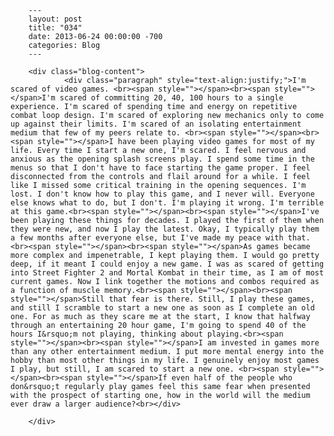 
        ---
        layout: post
        title: "034"
        date: 2013-06-24 00:00:00 -700
        categories: Blog
        ---

        <div class="blog-content">
				<div class="paragraph" style="text-align:justify;">I'm scared of video games. <br><span style=""></span><br><span style=""></span>I'm scared of committing 20, 40, 100 hours to a single experience. I'm scared of spending time and energy on repetitive combat loop design. I'm scared of exploring new mechanics only to come up against their limits. I'm scared of an isolating entertainment medium that few of my peers relate to. <br><span style=""></span><br><span style=""></span>I have been playing video games for most of my life. Every time I start a new one, I'm scared. I feel nervous and anxious as the opening splash screens play. I spend some time in the menus so that I don't have to face starting the game proper. I feel disconnected from the controls and flail around for a while. I feel like I missed some critical training in the opening sequences. I'm lost. I don't know how to play this game, and I never will. Everyone else knows what to do, but I don't. I'm playing it wrong. I'm terrible at this game.<br><span style=""></span><br><span style=""></span>I've been playing these things for decades. I played the first of them when they were new, and now I play the latest. Okay, I typically play them a few months after everyone else, but I've made my peace with that. <br><span style=""></span><br><span style=""></span>As games became more complex and impenetrable, I kept playing them. I would go pretty deep, if it meant I could enjoy a new game. I was as scared of getting into Street Fighter 2 and Mortal Kombat in their time, as I am of most current games. Now I link together the motions and combos required as a function of muscle memory.<br><span style=""></span><br><span style=""></span>Still that fear is there. Still, I play these games, and still I scramble to start a new one as soon as I complete an old one. For as much as they scare me at the start, I know that halfway through an entertaining 20 hour game, I'm going to spend 40 of the hours I&rsquo;m not playing, thinking about playing.<br><span style=""></span><br><span style=""></span>I am invested in games more than any other entertainment medium. I put more mental energy into the hobby than most other things in my life. I genuinely enjoy most games I play, but still, I am scared to start a new one. <br><span style=""></span><br><span style=""></span>If even half of the people who don&rsquo;t regularly play games feel this same fear when presented with the prospect of starting one, how in the world will the medium ever draw a larger audience?<br></div>

		</div>
        